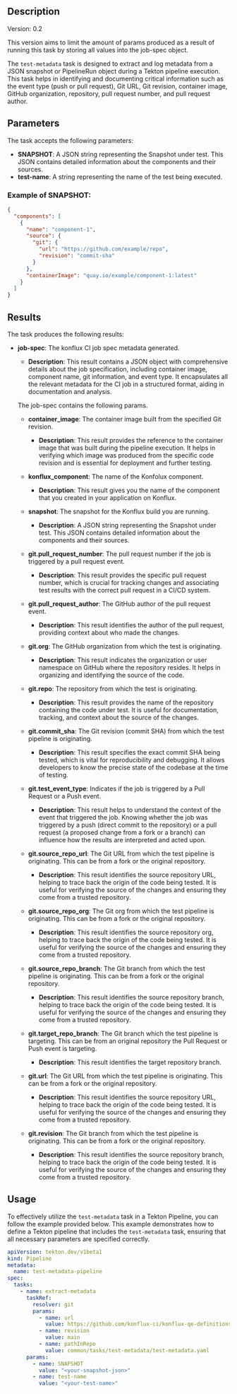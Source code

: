 ## Description
Version: 0.2

This version aims to limit the amount of params produced as a result of running this task by storing all values into the job-spec object.

The `test-metadata` task is designed to extract and log metadata from a JSON snapshot or PipelineRun object during a Tekton pipeline execution. This task helps in identifying and documenting critical information such as the event type (push or pull request), Git URL, Git revision, container image, GitHub organization, repository, pull request number, and pull request author.

## Parameters

The task accepts the following parameters:

- **SNAPSHOT**: A JSON string representing the Snapshot under test. This JSON contains detailed information about the components and their sources.
- **test-name**: A string representing the name of the test being executed.

### Example of SNAPSHOT:
```json
{
  "components": [
    {
      "name": "component-1",
      "source": {
        "git": {
          "url": "https://github.com/example/repo",
          "revision": "commit-sha"
        }
      },
      "containerImage": "quay.io/example/component-1:latest"
    }
  ]
}
```

## Results

The task produces the following results:

- **job-spec**: The konflux CI job spec metadata generated.
    - **Description**: This result contains a JSON object with comprehensive details about the job specification, including container image, component name, git information, and event type. It encapsulates all the relevant metadata for the CI job in a structured format, aiding in documentation and analysis.

    The job-spec contains the following params.
    - **container_image**: The container image built from the specified Git revision.
      - **Description**: This result provides the reference to the container image that was built during the pipeline execution. It helps in verifying which image was produced from the specific code revision and is essential for deployment and further testing.
    
    - **konflux_component**: The name of the Konfolux component.
      - **Description**: This result gives you the name of the component that you created in your application on Konflux.
    
    - **snapshot**: The snapshot for the Konflux build you are running.
      - **Description**: A JSON string representing the Snapshot under test. This JSON contains detailed information about the components and their sources.
    
    - **git.pull_request_number**: The pull request number if the job is triggered by a pull request event.
      - **Description**: This result provides the specific pull request number, which is crucial for tracking changes and associating test results with the correct pull request in a CI/CD system.
    
    - **git.pull_request_author**: The GitHub author of the pull request event.
      - **Description**: This result identifies the author of the pull request, providing context about who made the changes.
    
    - **git.org**: The GitHub organization from which the test is originating.
      - **Description**: This result indicates the organization or user namespace on GitHub where the repository resides. It helps in organizing and identifying the source of the code.

    - **git.repo**: The repository from which the test is originating.
      - **Description**: This result provides the name of the repository containing the code under test. It is useful for documentation, tracking, and context about the source of the changes.

    - **git.commit_sha**: The Git revision (commit SHA) from which the test pipeline is originating.
      - **Description**: This result specifies the exact commit SHA being tested, which is vital for reproducibility and debugging. It allows developers to know the precise state of the codebase at the time of testing.

    - **git.test_event_type**: Indicates if the job is triggered by a Pull Request or a Push event.
         - **Description**: This result helps to understand the context of the event that triggered the job. Knowing whether the job was triggered by a push (direct commit to the repository) or a pull request (a proposed change from a fork or a branch) can influence how the results are interpreted and acted upon.
    
    - **git.source_repo_url**: The Git URL from which the test pipeline is originating. This can be from a fork or the original repository.
      - **Description**: This result identifies the source repository URL, helping to trace back the origin of the code being tested. It is useful for verifying the source of the changes and ensuring they come from a trusted repository.

    - **git.source_repo_org**: The Git org from which the test pipeline is originating. This can be from a fork or the original repository.
      - **Description**: This result identifies the source repository org, helping to trace back the origin of the code being tested. It is useful for verifying the source of the changes and ensuring they come from a trusted repository.

    - **git.source_repo_branch**: The Git branch from which the test pipeline is originating. This can be from a fork or the original repository.
      - **Description**: This result identifies the source repository branch, helping to trace back the origin of the code being tested. It is useful for verifying the source of the changes and ensuring they come from a trusted repository.

    - **git.target_repo_branch**: The Git branch which the test pipeline is targeting. This can be from an original repository the Pull Request or Push event is targeting.
      - **Description**: This result identifies the target repository branch.

    - **git.url**: The Git URL from which the test pipeline is originating. This can be from a fork or the original repository.
      - **Description**: This result identifies the source repository URL, helping to trace back the origin of the code being tested. It is useful for verifying the source of the changes and ensuring they come from a trusted repository.

    - **git.revision**: The Git branch from which the test pipeline is originating. This can be from a fork or the original repository.
      - **Description**: This result identifies the source repository branch, helping to trace back the origin of the code being tested. It is useful for verifying the source of the changes and ensuring they come from a trusted repository.


## Usage

To effectively utilize the `test-metadata` task in a Tekton Pipeline, you can follow the example provided below. This example demonstrates how to define a Tekton pipeline that includes the `test-metadata` task, ensuring that all necessary parameters are specified correctly.

```yaml
apiVersion: tekton.dev/v1beta1
kind: Pipeline
metadata:
  name: test-metadata-pipeline
spec:
  tasks:
    - name: extract-metadata
      taskRef:
        resolver: git
        params:
          - name: url
            value: https://github.com/konflux-ci/konflux-qe-definitions
          - name: revision
            value: main
          - name: pathInRepo
            value: common/tasks/test-metadata/test-metadata.yaml
      params:
        - name: SNAPSHOT
          value: "<your-snapshot-json>"
        - name: test-name
          value: "<your-test-name>"
